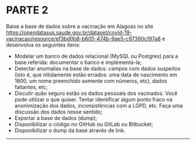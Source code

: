 # PARTE 2

Baixe a base de dados sobre a vacinação em Alagoas no site https://opendatasus.saude.gov.br/dataset/covid-19-vacinacao/resource/ef3bd0b8-b605-474b-9ae5-c97390c197a8 e desenvolva os seguintes itens:
* Modelar um banco de dados relacional (MySQL ou Postgres) para a base referida:
documentar o banco e implementá-la;
* Detectar anomalias na base de dados: campos com dados suspeitos (isto é, que
nitidamente estão errados: uma data de nascimento em 1800, um nome preenchido
somente com números, etc), dados faltantes, etc;
* Discutir quão seguro estão os dados pessoais dos vacinados. Você pode utilizar o
que quiser. Tentar identificar algum ponto fraco na anonimização dos dados,
inconsistências com a LGPD, etc. Faça uma discussão dos dados nesse sentido;
* Exportar a base de dados (dump);
* Disponibilizar o código no GitHub ou GitLab ou Bitbucket;
* Disponibilizar o dump da base através de link.
________________________________
